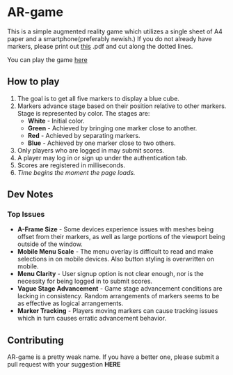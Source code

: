 # AR-game
  This is a simple augmented reality game which utilizes a single sheet of A4 paper and a smartphone(preferably newish.)
  If you do not already have markers, please print out [this](https://github.com/DangerN/AR-game/blob/master/docs/AR-game%20peices.pdf) .pdf and cut along the dotted lines.

  You can play the game [here](https://dangern.github.io/AR-game/)


## How to play
1. The goal is to get all five markers to display a blue cube.
2. Markers advance stage based on their position relative to other markers. Stage is represented by color. The stages are:
    * **White** - Initial color.
    * **Green** - Achieved by bringing one marker close to another.
    * **Red** - Achieved by separating markers.
    * **Blue** - Achieved by one marker close to two others.
3. Only players who are logged in may submit scores.
4. A player may log in or sign up under the authentication tab.
5. Scores are registered in milliseconds.
6. *Time begins the moment the page loads.*
## Dev Notes
### Top Issues
* **A-Frame Size** - Some devices experience issues with meshes being offset from their markers, as well as large portions of the viewport being outside of the window.
* **Mobile Menu Scale** - The menu overlay is difficult to read and make selections in on mobile devices. Also button styling is overwritten on mobile.
* **Menu Clarity** - User signup option is not clear enough, nor is the necessity for being logged in to submit scores.
* **Vague Stage Advancement** - Game stage advancement conditions are lacking in consistency. Random arrangements of markers seems to be as effective as logical arrangements.
* **Marker Tracking** - Players moving markers can cause tracking issues which in turn causes erratic advancement behavior.

## Contributing

  AR-game is a pretty weak name. If you have a better one, please submit a pull request with your suggestion **HERE**
